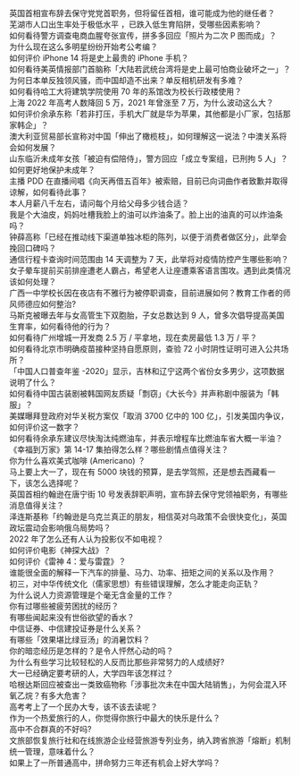 英国首相宣布辞去保守党党首职务，但将留任首相，谁可能成为他的继任者？  
芜湖市人口出生率处于极低水平 ，已跌入低生育陷阱，受哪些因素影响？  
如何看待警方调查电商血腥夸张宣传，拼多多回应「照片为二次 P 图而成」？  
为什么现在这么多明星纷纷开始考公考编？  
如何评价 iPhone 14 将是史上最贵的 iPhone 手机？  
如何看待美英情报部门首脑称「大陆若武统台湾将是史上最可怕商业破坏之一」？  
为何日本单反独领风骚，而中国却造不出来？单反相机研发有多难？  
如何看待哈工大将建筑学院使用 70 年的系馆改为校长行政楼使用？  
上海 2022 年高考人数降回 5 万，2021 年曾涨至 7 万，为什么波动这么大？  
如何评价余承东称「若非打压，手机大厂就是华为苹果，其他都是小厂家，包括那家韩企」？  
澳大利亚贸易部长宣称对中国「伸出了橄榄枝」，如何理解这一说法？中澳关系将会如何发展？  
山东临沂未成年女孩「被迫有偿陪侍」，警方回应「成立专案组，已刑拘 5 人」？如何更好地保护未成年？  
主播 PDD 在直播间唱《向天再借五百年》被索赔，目前已向词曲作者致歉并取得谅解，如何看待此事？  
本人月薪八千左右，请问每个月给父母多少钱合适？  
我是个大油皮，妈妈吐槽我脸上的油可以炸油条了。脸上出的油真的可以炸油条吗？  
钟薛高称「已经在推动线下渠道单独冰柜的陈列，以便于消费者做区分」，此举会挽回口碑吗？  
通信行程卡查询时间范围由 14 天调整为 7 天，此举将对疫情防控产生哪些影响？  
女子晕车提前买前排座遭老人霸占，希望老人让座遭乘客语言围攻。遇到此类情况该如何处理？  
广西一中学校长因在夜店有不雅行为被停职调查，目前进展如何？教育工作者的师风师德应如何整治?  
马斯克被曝去年与女高管生下双胞胎，子女总数达到 9 人，曾多次倡导提高美国生育率，如何看待他的行为？  
如何看待广州增城一开发商 2.5 万 / 平拿地，现在卖房最低 1.3 万 / 平？  
如何看待北京市明确疫苗接种坚持自愿原则，查验 72 小时阴性证明可进入公共场所？  
「中国人口普查年鉴 -2020」显示，吉林和辽宁这两个省份女多男少，这项数据说明了什么？  
如何看待中国古装剧被韩国网友质疑「剽窃」《大长今》并声称剧中服装为「韩服」？  
美媒曝拜登政府对华关税方案仅「取消 3700 亿中的 100 亿」，引发美国内争议，如何评价这一数字？  
如何看待余承东建议尽快淘汰纯燃油车，并表示增程车比燃油车省大概一半油？  
《幸福到万家》第 14-17 集拍得怎么样？哪些剧情点值得关注？  
你为什么喜欢美式咖啡 (Americano) ？  
马上要上大一了，现在有 5000 块钱的预算，是去学驾照，还是想去西藏看一下，该怎么选择呢？  
英国首相约翰逊在唐宁街 10 号发表辞职声明，宣布辞去保守党领袖职务，有哪些消息值得关注？  
泽连斯基称「约翰逊是乌克兰真正的朋友，相信英对乌政策不会很快变化」，英国政坛震动会影响俄乌局势吗？  
2022 年了怎么还有人认为投影仪不如电视？  
如何评价电影《神探大战》？  
如何评价《雷神 4：爱与雷霆》？  
谁能很全面的解释一下汽车的排量、马力、功率、扭矩之间的关系以及作用？  
初三，对中华传统文化（儒家思想）有些错误理解，怎么才能走向正轨？  
为什么说人力资源管理是个毫无含金量的工作？  
你有过哪些被疲劳困扰的经历？  
有哪些闻起来没有世俗欲望的香水？  
中信证券、中信建投证券是什么关系？  
有哪些「效果堪比绿豆汤」的消暑饮料？  
你的暗恋经历是怎样的？是令人怦然心动的吗？  
为什么有些学习比较轻松的人反而比那些非常努力的人成绩好?  
大一已经确定要考研的人，大学四年该怎样过？  
哈根达斯回应被查出一类致癌物称「涉事批次未在中国大陆销售」，为何会混入环氧乙烷？有多大危害？  
高考考上了一个民办大专，该不该去读呢？  
作为一个热爱旅行的人，你觉得你旅行中最大的快乐是什么？  
高中不合群真的不好吗?  
文旅部恢复旅行社和在线旅游企业经营旅游专列业务，纳入跨省旅游「熔断」机制统一管理，意味着什么？  
如果上了一所普通高中，拼命努力三年还有机会上好大学吗？  
